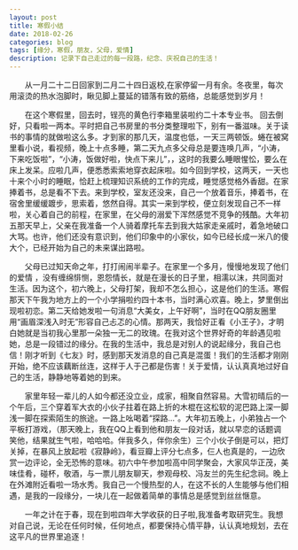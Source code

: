 ```yaml
---
layout: post
title: 寒假小结
date: 2018-02-26
categories: blog
tags: [缘分，寒假，朋友，父母，爱情] 
description: 记录下自己走过的每一段路，纪念、庆祝自己的生活！
--- 
```



&emsp;&emsp;从一月二十二日回家到二月二十四日返校,在家停留一月有余。冬夜里，每次用滚烫的热水泡脚时，瞅见脚上蔓延的错落有致的筋络，总能感觉到岁月！


&emsp;&emsp;在这个寒假里，回去时，锃亮的黄色行李箱里装啦约二十本专业书。 回去倒好，只看啦一两本。平时把自己书房里的书分类整理啦下，别有一番滋味。关于读书的事情的就做啦这么多。才到家的那几天，温度也低，一天三两顿饭。蜷在被窝里看小说，看视频，晚上十点多睡，第二天九点多父母总是要连唤几声，“小涛，下来吃饭啦”，“小涛，饭做好啦，快点下来儿”，，这时的我要么睡眼惺忪，要么在床上发呆。应啦几声，便悉悉索索地穿衣起床啦。如今回到学校，这两天，一天也十来个小时的睡眠，恰赶上梳理知识系统的工作的完成，睡觉感觉格外香甜。在家捧着书，总是看不下去。来到学校，室友还没来，自己一个放着音乐，捧着书，在宿舍里缓缓踱步，思索着，悠然自得。其实一来到学校，便立刻发现自己不一样啦，关心着自己的前程，在家里，在父母的溺爱下浑然感觉不竞争的残酷。大年初五那天早上，父亲在我准备一个人骑着摩托车去到我大姑家走亲戚时，着急地破口大骂。也许，他们还没有意识到，他们印象中的小家伙，如今已经长成一米八的傻大个，已经开始为自己的未来谋出路啦。


&emsp;&emsp;父母已过知天命之年，打打闹闹半辈子。在家里一个多月，慢慢地发现了他们的爱情 ，没有缠绵悱恻，恩怨情长，就是在漫长的日子里，相濡以沫，共同面对生活。因为这个，初六晚上，父母打架，我却不怎么担心，这是他们的生活。寒假那天下午我为地方上的一个小学捐啦约四十本书，当时满心欢喜。晚上，梦里倒出现啦初恋。第二天给她发啦一句消息“大美女，上午好啊”，当时在QQ朋友圈里用“画眉深浅入时无”形容自己忐忑的心情。那两天，我恰好正看《小王子》，才明白她就是当初我心里那一朵独一无二的玫瑰。在我对这个世界好奇的年龄遇见啦她，总是一段错过的缘分。在我的生活中，我总是对别人的说起缘分，我自己也信！刚才听到《七友》时，感到那天发消息的自己真是混蛋！我们的生活都才刚刚开始，绝不应该藕断丝连，这样于人于己都是伤害！关于爱情，认认真真地过好自己的生活，静静地等着她的到来。


&emsp;&emsp;家里年轻一辈儿的人如今都还没立业，成家，相聚自然容易。大雪初晴后的一个午后，三个穿着军大衣的小伙子拄着在路上折的木棍在这松软的泥巴路上深一脚浅一脚在探索陌生的旅途。一路上吆喝着“探路…”。大年初五晚上，小弟独占一个平板打游戏，（那天晚上，我在QQ上看到他和朋友一段对话，就以早恋的话题调笑他，结果就生气啦，哈哈哈。伴我多久，伴你余生）三个小伙子倒是可以，把灯关掉，在暴风上放起啦《寂静岭》，看豆瓣上评分七点多，仨人也真是的，一边欣赏一边评论，全无恐怖的意味。初六中午参加啦高中同学聚会，大家风华正茂，美味佳肴，碰杯，敬酒，与一票儿朋友聊天，参观母校、冯友兰的先生纪念祠。晚上在外滩附近看啦一场水秀。我自己一个慢热型的人，在这不长的人生能够与他们相遇，是我的一段缘分，一块儿在一起做着简单的事情总是感觉到丝丝惬意。


&emsp;&emsp;一年之计在于春，现在到啦四年大学收获的日子啦,我准备考取研究生。我想对自己说，无论在任何时候，任何地点，都要保持心情平静，认认真地规划，去在这平凡的世界里追逐！
